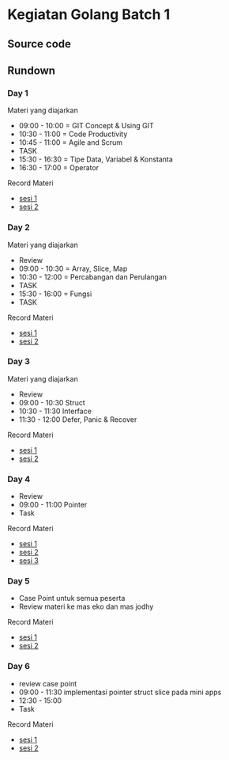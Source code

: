 # Kegiatan Golang Batch 1

## Source code

## Rundown

### Day 1

Materi yang diajarkan

- 09:00 - 10:00 = GIT Concept & Using GIT
- 10:30 - 11:00 = Code Productivity
- 10:45 - 11:00 = Agile and Scrum
- TASK
- 15:30 - 16:30 = Tipe Data, Variabel & Konstanta
- 16:30 - 17:00 = Operator

Record Materi

- [sesi 1](https://drive.google.com/file/d/1Ey5Lv__ozZw225W8uFhVfRt65kUwLOc0/view?usp=sharing)
- [sesi 2](https://drive.google.com/file/d/17kEo-RSw0lpGKj9qWwzA-zAfPSYCkgDb/view?usp=sharing)

### Day 2

Materi yang diajarkan

- Review
- 09:00 - 10:30 = Array, Slice, Map
- 10:30 - 12:00 = Percabangan dan Perulangan
- TASK
- 15:30 - 16:00 = Fungsi
- TASK

Record Materi

- [sesi 1](https://drive.google.com/file/d/1MJohL1t0bSpBhyorQYJMFnTHk_HLDMUs/view?usp=sharing)
- [sesi 2](https://drive.google.com/file/d/191Bby0M384zlvI21giVsSfsJne_5ysco/view?usp=sharing)

### Day 3

Materi yang diajarkan

- Review
- 09:00 - 10:30 Struct
- 10:30 - 11:30 Interface
- 11:30 - 12:00  Defer, Panic & Recover

Record Materi

- [sesi 1](https://drive.google.com/file/d/1mVL-VRiulwUI8eqVE9Vk0idSv1sn31Oz/view?usp=sharing)
- [sesi 2](https://drive.google.com/file/d/1Y8J4ZFa5Np2unQgLPtOoyhrOWE0VAi-X/view?usp=sharing)

### Day 4

- Review
- 09:00 - 11:00 Pointer
- Task

Record Materi

- [sesi 1](https://drive.google.com/file/d/1KGe2GZAjdQKKbZI8-Igl8XJ5vad4aL6q/view?usp=sharing)
- [sesi 2](https://drive.google.com/file/d/1WUNd8Cp8VANwzIQtqTWnMkle4zTKm2IB/view?usp=sharing)
- [sesi 3](https://drive.google.com/file/d/1VGT6z3H7SXQiem9NgYMJnOpXOuL4nOEc/view?usp=sharing)

### Day 5

- Case Point untuk semua peserta
- Review materi ke mas eko dan mas jodhy

Record Materi

- [sesi 1](https://drive.google.com/file/d/1tvIC_W3imtQV9IvDHeDm_7CRCGmmXQb_/view?usp=sharing)
- [sesi 2](https://drive.google.com/file/d/1bYHHWpaCx2-XmW9ZWPPuvOXD5J1qNbCh/view?usp=sharing)
 
### Day 6

- review case point
- 09:00 - 11:30 implementasi pointer struct slice pada mini apps
- 12:30 - 15:00
- Task

Record Materi

- [sesi 1](https://drive.google.com/file/d/1sBkxigieldZVrhSC7O0PdHpFhTp1ms7E/view?usp=sharing)
- [sesi 2](https://drive.google.com/file/d/1X8pZo6xq9F7qgU2ah7fnhprZ8Yu7xN6e/view?usp=sharing)